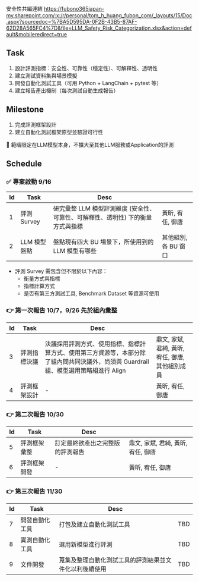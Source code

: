 安全性共編連結
https://fubono365japan-my.sharepoint.com/:x:/r/personal/tom_h_huang_fubon_com/_layouts/15/Doc.aspx?sourcedoc=%7BA5D595DA-0F2B-43B5-87AF-62D28A565FC4%7D&file=LLM_Safety_Risk_Categorization.xlsx&action=default&mobileredirect=true

## Task

1. 設計評測指標：安全性、可靠性（穩定性）、可解釋性、透明性
2. 建立測試資料集與場景模擬
3. 開發自動化測試工具（可用 Python + LangChain + pytest 等）
4. 建立報告產出機制（每次測試自動生成報告）

## Milestone
1. 完成評測框架設計
2. 建立自動化測試框架原型並驗證可行性

  📌 範疇限定在LLM模型本身，不擴大至其他LLM服務或Application的評測

## Schedule

### ✅ 專案啟動 9/16

|Id|Task|Desc||
|---|---|---|---|
|1|評測 Survey|研究彙整 LLM 模型評測維度 (安全性、可靠性、可解釋性、透明性) 下的衡量方式與指標|黃昕, 宥任, 御唐|
|2|LLM 模型盤點|盤點現有四大 BU 場景下，所使用到的 LLM 模型有哪些|其他組別, 各 BU 窗口|
 
- 評測 Survey 需包含但不限於以下內容：
    - 衡量方式與指標
    - 指標計算方式
    - 是否有第三方測試工具, Benchmark Dataset 等資源可使用

### 👉 第一次報告 10/7，9/26 先於組內彙整

|Id|Task|Desc||
|---|---|---|---|
|3|評測指標決議|決議採用評測方式、使用指標、指標計算方式、使用第三方資源等，本部分除了組內間共同決議外，尚須與 Guardrail 組、模型選用策略組進行 Align|鼎文, 家斌, 君綺, 黃昕, 宥任, 御唐, 其他組別成員|
|4|評測框架設計|-|黃昕, 宥任, 御唐|
 
### 👉 第二次報告 10/30

|Id|Task|Desc||
|---|---|---|---|
|5|評測框架彙整|訂定最終欲產出之完整版的評測報告|鼎文, 家斌, 君綺, 黃昕, 宥任, 御唐|
|6|評測框架開發|-|黃昕, 宥任, 御唐|
 
### 👉 第三次報告 11/30
 
|Id|Task|Desc||
|---|---|---|---|
|7|開發自動化工具|打包及建立自動化測試工具|TBD|
|8|實測自動化工具|選用新模型進行評測|TBD|
|9|文件開發|蒐集及整理自動化測試工具的評測結果並文件化以利後續使用|TBD|

